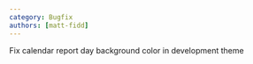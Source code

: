 ```yaml
---
category: Bugfix
authors: [matt-fidd]
---
```


Fix calendar report day background color in development theme
